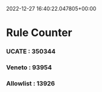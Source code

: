 2022-12-27 16:40:22.047805+00:00
# Rule Counter 
 ### UCATE : 350344

 ### Veneto : 93954

 ### Allowlist : 13926